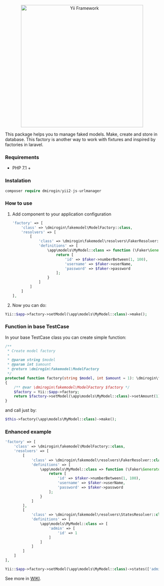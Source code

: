 
<p align="center">
    <a href="http://www.yiiframework.com/" target="_blank">
        <img src="http://dmirogin.ru/assets/images/fakemodel.png" width="400" alt="Yii Framework" />
    </a>
</p>

This package helps you to manage faked models.
Make, create and store in database.
This factory is another way to work with fixtures and inspired by factories in laravel.

### Requirements
- PHP 7.1 +

### Instalation
```php
composer require dmirogin/yii2-js-urlmanager
```

### How to use

1. Add component to your application configuration
    ```php
    'factory' => [
        'class' => \dmirogin\fakemodel\ModelFactory::class,
        'resolvers' => [
            [
                'class' => \dmirogin\fakemodel\resolvers\FakerResolver::class,
                'definitions' => [
                    \app\models\MyModel::class => function (\Faker\Generator $faker) {
                        return [
                            'id' => $faker->numberBetween(1, 100),
                            'username' => $faker->userName,
                            'password' => $faker->password
                        ];
                    }
                ]
            ]
        ]
    ],
    ```
    
2. Now you can do:
```php
Yii::$app->factory->setModel(\app\models\MyModel::class)->make();
```

### Function in base TestCase

In your base TestCase class you can create simple function:
```php
/**
 * Create model factory
 *
 * @param string $model
 * @param int $amount
 * @return \dmirogin\fakemodel\ModelFactory
 */
protected function factory(string $model, int $amount = 1): \dmirogin\fakemodel\ModelFactory
{
    /** @var \dmirogin\fakemodel\ModelFactory $factory */
    $factory = Yii::$app->factory;
    return $factory->setModel(\app\models\MyModel::class)->setAmount(1);
}
```

and call just by:
```php
$this->factory(\app\models\MyModel::class)->make();
```

### Enhanced example

```php
'factory' => [
    'class' => \dmirogin\fakemodel\ModelFactory::class,
    'resolvers' => [
        [
            'class' => \dmirogin\fakemodel\resolvers\FakerResolver::class,
            'definitions' => [
                \app\models\MyModel::class => function (\Faker\Generator $faker) {
                    return [
                        'id' => $faker->numberBetween(1, 100),
                        'username' => $faker->userName,
                        'password' => $faker->password
                    ];
                }
            ]
        ],
        [
            'class' => \dmirogin\fakemodel\resolvers\StatesResolver::class,
            'definitions' => [
                \app\models\MyModel::class => [
                    'admin' => [
                        'id' => 1
                    ]
                ]
            ]
        ]
    ]
],

Yii::$app->factory->setModel(\app\models\MyModel::class)->states(['admin'])->setAmount(5)->make();
```
See more in [WIKI](https://github.com/dmirogin/fakemodel/wiki).
